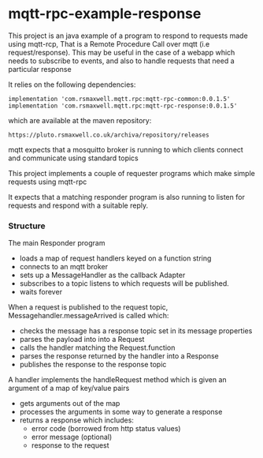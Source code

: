 # mqtt-rpc-example-response

This project is an java example of a program to respond to requests made using mqtt-rcp, That is a Remote Procedure Call over mqtt (i.e request/response).
This may be useful in the case of a webapp which needs to subscribe to events, and also to handle requests that need a particular  response  

It relies on the following dependencies:

    implementation 'com.rsmaxwell.mqtt.rpc:mqtt-rpc-common:0.0.1.5'
    implementation 'com.rsmaxwell.mqtt.rpc:mqtt-rpc-response:0.0.1.5'
  
which are available at the maven repository:

    https://pluto.rsmaxwell.co.uk/archiva/repository/releases
  
mqtt expects that a mosquitto broker is running to which clients connect and communicate using standard topics

This project implements a couple of requester programs which make simple requests using mqtt-rpc

It expects that a matching responder program is also running to listen for requests and respond with a suitable reply.


### Structure

The main Responder program 

  * loads a map of request handlers keyed on a function string
  * connects to an mqtt broker 
  * sets up a MessageHandler as the callback Adapter
  * subscribes to a topic listens to which requests will be published.
  * waits forever

When a request is published to the request topic, Messagehandler.messageArrived is called which:

  * checks the message has a response topic set in its message properties
  * parses the payload into into a Request 
  * calls the handler matching the Request.function
  * parses the response returned by the handler into a Response 
  * publishes the response to the response topic    
  
A handler implements the handleRequest method which is given an argument of a map of key/value pairs  

  * gets arguments out of the map
  * processes the arguments in some way to generate a response
  * returns a response which includes:
    - error code (borrowed from http status values)
    - error message (optional)
    - response to the request